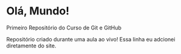 # Olá, Mundo!
 Primeiro Repositório do Curso de Git e GitHub

 Repositório criado durante uma aula ao vivo!
  Essa linha  eu adcionei diretamente  do site.
